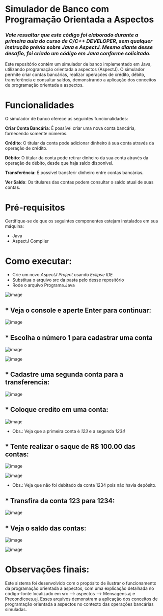# Simulador de Banco com Programação Orientada a Aspectos

### *Vale ressaltar que este código foi elaborado durante a primeira aula do curso de C/C++ DEVELOPER, sem qualquer instrução prévia sobre Java e AspectJ. Mesmo diante desse desafio, foi criado um código em Java conforme solicitado.*

Este repositório contém um simulador de banco implementado em Java, utilizando programação orientada a aspectos (AspectJ). O simulador permite criar contas bancárias, realizar operações de crédito, débito, transferência e consultar saldos, demonstrando a aplicação dos conceitos de programação orientada a aspectos.

# Funcionalidades
O simulador de banco oferece as seguintes funcionalidades:

**Criar Conta Bancária**: É possível criar uma nova conta bancária, fornecendo somente números.

**Crédito**: O titular da conta pode adicionar dinheiro à sua conta através da operação de crédito.

**Débito**: O titular da conta pode retirar dinheiro da sua conta através da operação de débito, desde que haja saldo disponível.

**Transferência**: É possível transferir dinheiro entre contas bancárias.

**Ver Saldo**: Os titulares das contas podem consultar o saldo atual de suas contas.

# Pré-requisitos
Certifique-se de que os seguintes componentes estejam instalados em sua máquina:

* Java 
* AspectJ Compiler


# Como executar:

* Crie um novo *AspectJ Project* usando *Eclipse IDE*
* Substitua o arquivo src da pasta pelo desse repositório
* Rode o arquivo Programa.Java

  
![image](https://github.com/ochristopherfilipe/Banco_aspectj/assets/112826117/282537c7-8d9f-4465-b3ce-40958fd05630)

## * Veja o console e aperte Enter para continuar:

![image](https://github.com/ochristopherfilipe/Banco_aspectj/assets/112826117/7d263297-b43c-4596-9f30-c2ca550954f4)

## * Escolha o número 1 para cadastrar uma conta

![image](https://github.com/ochristopherfilipe/Banco_aspectj/assets/112826117/2586d82c-ab94-489e-8a11-91151dac8c4f)


![image](https://github.com/ochristopherfilipe/Banco_aspectj/assets/112826117/deef89de-d898-4834-bb7a-fcb3f1506092)


## * Cadastre uma segunda conta para a transferencia:


![image](https://github.com/ochristopherfilipe/Banco_aspectj/assets/112826117/c07ad719-4e19-4b33-883c-634423b48d58)

## * Coloque credito em uma conta:

![image](https://github.com/ochristopherfilipe/Banco_aspectj/assets/112826117/05a714af-eaf6-49f3-a481-7da2568fe6f4)

* Obs.: Veja que a primeira conta é *123* e a segunda *1234*

## * Tente realizar o saque de R$ 100.00 das contas:

![image](https://github.com/ochristopherfilipe/Banco_aspectj/assets/112826117/f087ca03-87f9-438d-b7e5-2eb610530a06)

![image](https://github.com/ochristopherfilipe/Banco_aspectj/assets/112826117/4eeaf565-bc34-40a4-9fd2-22ddbf482278)

* Obs.: Veja que não foi debitado da conta 1234 pois não havia depósito.

## * Transfira da conta 123 para 1234:

![image](https://github.com/ochristopherfilipe/Banco_aspectj/assets/112826117/9dae06d1-2559-4115-be73-ccd37d73b2f6)

## * Veja o saldo das contas:

![image](https://github.com/ochristopherfilipe/Banco_aspectj/assets/112826117/467da0ff-6ef0-4c56-b049-63d81c01f815)

![image](https://github.com/ochristopherfilipe/Banco_aspectj/assets/112826117/04931887-c3e9-4efa-bc3d-5c2dc03557c5)


# Observações finais:

Este sistema foi desenvolvido com o propósito de ilustrar o funcionamento da programação orientada a aspectos, com uma explicação detalhada no código-fonte localizado em src --> aspectos --> Mensagens.aj e Precondicoes.aj. Esses arquivos demonstram a aplicação dos conceitos de programação orientada a aspectos no contexto das operações bancárias simuladas.


